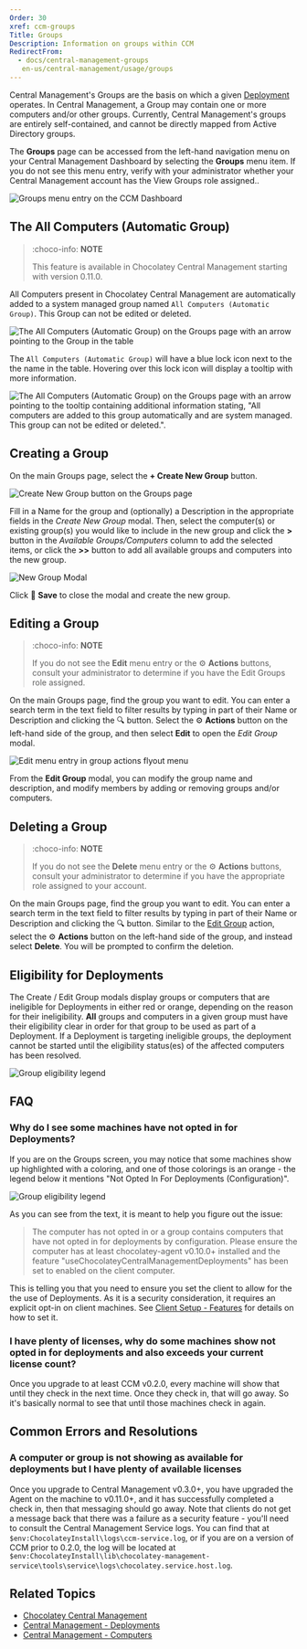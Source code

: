 ```yaml
---
Order: 30
xref: ccm-groups
Title: Groups
Description: Information on groups within CCM
RedirectFrom:
  - docs/central-management-groups
   en-us/central-management/usage/groups
---
```


Central Management's Groups are the basis on which a given [Deployment](xref:ccm-deployments) operates.
In Central Management, a Group may contain one or more computers and/or other groups.
Currently, Central Management's groups are entirely self-contained, and cannot be directly mapped from Active Directory groups.

The **Groups** page can be accessed from the left-hand navigation menu on your Central Management Dashboard by selecting the **Groups** menu item.
If you do not see this menu entry, verify with your administrator whether your Central Management account has the View Groups role assigned..

![Groups menu entry on the CCM Dashboard](/assets/images/groups/ccm-groups-menu.png)

## The All Computers (Automatic Group)

> :choco-info: **NOTE**
>
> This feature is available in Chocolatey Central Management starting with version 0.11.0.

All Computers present in Chocolatey Central Management are automatically added to a system managed group named `All Computers (Automatic Group)`. This Group can not be edited or deleted.

![The All Computers (Automatic Group) on the Groups page with an arrow pointing to the Group in the table](/assets/images/groups/ccm-groups-automatic-group-table-entry.png)

The  `All Computers (Automatic Group)` will have a blue lock icon next to the the name in the table. Hovering over this lock icon will display a tooltip with more information.

![The All Computers (Automatic Group) on the Groups page with an arrow pointing to the tooltip containing additional information stating, "All computers are added to this group automatically and are system managed. This group can not be edited or deleted.".](/assets/images/groups/ccm-groups-automatic-group-tooltip.png)

## Creating a Group

On the main Groups page, select the **+ Create New Group** button.

![Create New Group button on the Groups page](/assets/images/groups/ccm-groups-new.png)

Fill in a Name for the group and (optionally) a Description in the appropriate fields in the _Create New Group_ modal.
Then, select the computer(s) or existing group(s) you would like to include in the new group and click the **>** button in the _Available Groups/Computers_ column to add the selected items, or click the **>>** button to add all available groups and computers into the new group.

![New Group Modal](/assets/images/groups/ccm-groups-modal-new.png)

Click :floppy_disk: **Save** to close the modal and create the new group.

## Editing a Group

> :choco-info: **NOTE**
>
> If you do not see the **Edit** menu entry or the :gear: **Actions** buttons, consult your administrator to determine if you have the Edit Groups role assigned.

On the main Groups page, find the group you want to edit.
You can enter a search term in the text field to filter results by typing in part of their Name or Description and clicking the :mag: button.
Select the :gear: **Actions** button on the left-hand side of the group, and then select **Edit** to open the _Edit Group_ modal.

![Edit menu entry in group actions flyout menu](/assets/images/groups/ccm-groups-edit.png)

From the **Edit Group** modal, you can modify the group name and description, and modify members by adding or removing groups and/or computers.

## Deleting a Group

> :choco-info: **NOTE**
>
> If you do not see the **Delete** menu entry or the :gear: **Actions** buttons, consult your administrator to determine if you have the appropriate role assigned to your account.

On the main Groups page, find the group you want to edit.
You can enter a search term in the text field to filter results by typing in part of their Name or Description and clicking the :mag: button.
Similar to the [Edit Group](#editing-a-group) action, select the :gear: **Actions** button on the left-hand side of the group, and instead select **Delete**.
You will be prompted to confirm the deletion.

## Eligibility for Deployments

The Create / Edit Group modals display groups or computers that are ineligible for Deployments in either red or orange, depending on the reason for their ineligibility.
**All** groups and computers in a given group must have their eligibility clear in order for that group to be used as part of a Deployment.
If a Deployment is targeting ineligible groups, the deployment cannot be started until the eligibility status(es) of the affected computers has been resolved.

![Group eligibility legend](/assets/images/groups/ccm-groups-eligibility.png)

## FAQ

### Why do I see some machines have not opted in for Deployments?

If you are on the Groups screen, you may notice that some machines show up highlighted with a coloring, and one of those colorings is an orange - the legend below it mentions "Not Opted In For Deployments (Configuration)".

![Group eligibility legend](/assets/images/groups/ccm-groups-eligibility.png)

As you can see from the text, it is meant to help you figure out the issue:

> The computer has not opted in or a group contains computers that have not opted in for deployments by configuration. Please ensure the computer has at least chocolatey-agent v0.10.0+ installed and the feature "useChocolateyCentralManagementDeployments" has been set to enabled on the client computer.

This is telling you that you need to ensure you set the client to allow for the the use of Deployments. As it is a security consideration, it requires an explicit opt-in on client machines. See [Client Setup - Features](xref:ccm-client#features) for details on how to set it.

### I have plenty of licenses, why do some machines show not opted in for deployments and also exceeds your current license count?

Once you upgrade to at least CCM v0.2.0, every machine will show that until they check in the next time. Once they check in, that will go away. So it's basically normal to see that until those machines check in again.

## Common Errors and Resolutions

### A computer or group is not showing as available for deployments but I have plenty of available licenses

Once you upgrade to Central Management v0.3.0+, you have upgraded the Agent on the machine to v0.11.0+, and it has successfully completed a check in, then that messaging should go away. Note that clients do not get a message back that there was a failure as a security feature - you'll need to consult the Central Management Service logs. You can find that at `$env:ChocolateyInstall\logs\ccm-service.log`, or if you are on a version of CCM prior to 0.2.0, the log will be located at `$env:ChocolateyInstall\lib\chocolatey-management-service\tools\service\logs\chocolatey.service.host.log`.

## Related Topics

* [Chocolatey Central Management](xref:central-management)
* [Central Management - Deployments](xref:ccm-deployments)
* [Central Management - Computers](xref:ccm-computers)

